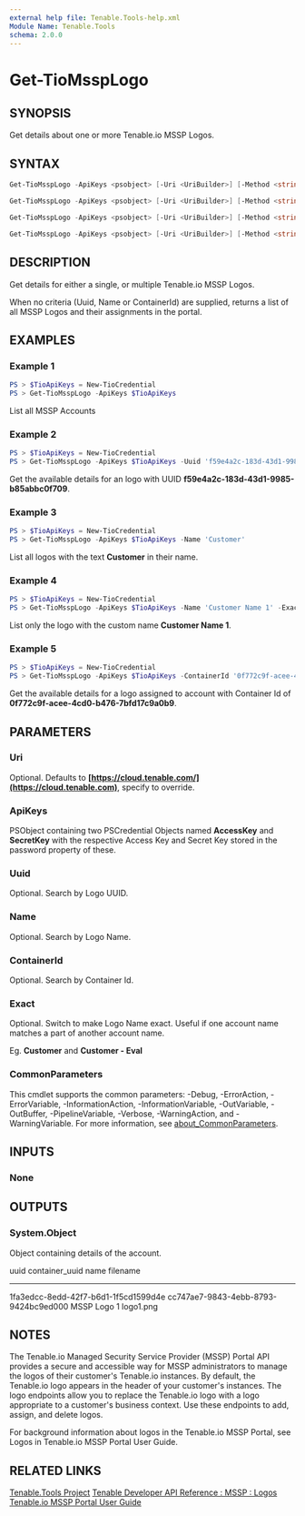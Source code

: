 ```yaml
---
external help file: Tenable.Tools-help.xml
Module Name: Tenable.Tools
schema: 2.0.0
---
```


# Get-TioMsspLogo

## SYNOPSIS

Get details about one or more Tenable.io MSSP Logos.

## SYNTAX

```powershell
Get-TioMsspLogo -ApiKeys <psobject> [-Uri <UriBuilder>] [-Method <string>] [<CommonParameters>]

Get-TioMsspLogo -ApiKeys <psobject> [-Uri <UriBuilder>] [-Method <string>] [-Uuid <string>] [<CommonParameters>]

Get-TioMsspLogo -ApiKeys <psobject> [-Uri <UriBuilder>] [-Method <string>] [-ContainerId <string>] [<CommonParameters>]

Get-TioMsspLogo -ApiKeys <psobject> [-Uri <UriBuilder>] [-Method <string>] [-Name <string>] [-Exact] [<CommonParameters>]
```

## DESCRIPTION

Get details for either a single, or multiple Tenable.io MSSP Logos.

When no criteria (Uuid, Name or ContainerId) are supplied, returns a list of all MSSP Logos and their assignments in the portal.

## EXAMPLES

### Example 1

```powershell
PS > $TioApiKeys = New-TioCredential
PS > Get-TioMsspLogo -ApiKeys $TioApiKeys
```

List all MSSP Accounts

### Example 2

```powershell
PS > $TioApiKeys = New-TioCredential
PS > Get-TioMsspLogo -ApiKeys $TioApiKeys -Uuid 'f59e4a2c-183d-43d1-9985-b85abbc0f709'
```

Get the available details for an logo with UUID **f59e4a2c-183d-43d1-9985-b85abbc0f709**.

### Example 3

```powershell
PS > $TioApiKeys = New-TioCredential
PS > Get-TioMsspLogo -ApiKeys $TioApiKeys -Name 'Customer'
```

List all logos with the text **Customer** in their name.

### Example 4

```powershell
PS > $TioApiKeys = New-TioCredential
PS > Get-TioMsspLogo -ApiKeys $TioApiKeys -Name 'Customer Name 1' -Exact
```

List only the logo with the custom name **Customer Name 1**.

### Example 5

```powershell
PS > $TioApiKeys = New-TioCredential
PS > Get-TioMsspLogo -ApiKeys $TioApiKeys -ContainerId '0f772c9f-acee-4cd0-b476-7bfd17c9a0b9'
```

Get the available details for a logo assigned to account with Container Id of **0f772c9f-acee-4cd0-b476-7bfd17c9a0b9**.

## PARAMETERS

### Uri

Optional. Defaults to **[https://cloud.tenable.com/](https://cloud.tenable.com)**, specify to override.

### ApiKeys

PSObject containing two PSCredential Objects named **AccessKey** and **SecretKey** with the respective Access Key and Secret Key stored in the password property of these.

### Uuid

Optional. Search by Logo UUID.

### Name

Optional. Search by Logo Name.

### ContainerId

Optional. Search by Container Id.

### Exact

Optional. Switch to make Logo Name exact. Useful if one account name matches a part of another account name.

Eg. **Customer** and **Customer - Eval**

### CommonParameters

This cmdlet supports the common parameters: -Debug, -ErrorAction, -ErrorVariable, -InformationAction, -InformationVariable, -OutVariable, -OutBuffer, -PipelineVariable, -Verbose, -WarningAction, and -WarningVariable. For more information, see [about_CommonParameters](http://go.microsoft.com/fwlink/?LinkID=113216).

## INPUTS

### None

## OUTPUTS

### System.Object

Object containing details of the account.

uuid container_uuid name filename

---

1fa3edcc-8edd-42f7-b6d1-1f5cd1599d4e cc747ae7-9843-4ebb-8793-9424bc9ed000 MSSP Logo 1 logo1.png

## NOTES

The Tenable.io Managed Security Service Provider (MSSP) Portal API provides a secure and accessible way for MSSP administrators to manage the logos of their customer's Tenable.io instances.
By default, the Tenable.io logo appears in the header of your customer's instances. The logo endpoints allow you to replace the Tenable.io logo with a logo appropriate to a customer's business context. Use these endpoints to add, assign, and delete logos.

For background information about logos in the Tenable.io MSSP Portal, see Logos in Tenable.io MSSP Portal User Guide.

## RELATED LINKS

[Tenable.Tools Project](https://github.com/IPSecMSSP/tenable-tools)
[Tenable Developer API Reference : MSSP : Logos](https://developer.tenable.com/reference#io-mssp-logos)
[Tenable.io MSSP Portal User Guide](https://docs.tenable.com/tenableio/mssp/Content/Welcome.htm)
